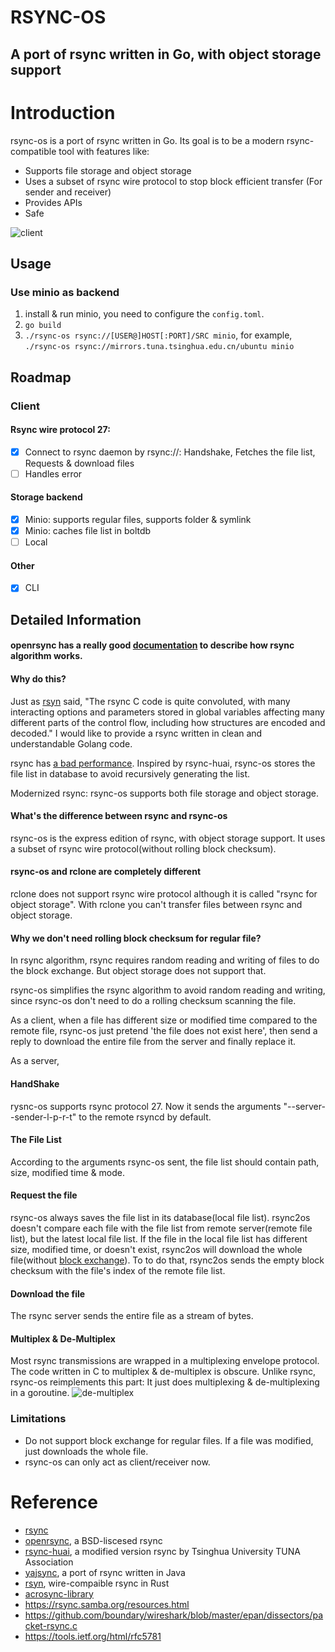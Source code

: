 # RSYNC-OS
## A port of rsync written in Go, with object storage support

# Introduction
rsync-os is a port of rsync written in Go. Its goal is to be a modern rsync-compatible tool with features like:
* Supports file storage and object storage
* Uses a subset of rsync wire protocol to stop block efficient transfer (For sender and receiver)
* Provides APIs
* Safe 

![client](https://raw.githubusercontent.com/kaiakz/rsync-os/master/docs/client.jpg)

## Usage
### Use minio as backend
1. install & run minio, you need to configure the `config.toml`.
2. `go build`
3. `./rsync-os rsync://[USER@]HOST[:PORT]/SRC minio`, for example, `./rsync-os rsync://mirrors.tuna.tsinghua.edu.cn/ubuntu minio`

## Roadmap
### Client
#### Rsync wire protocol 27:
- [x] Connect to rsync daemon by rsync://: Handshake, Fetches the file list, Requests & download files
- [ ] Handles error
#### Storage backend
- [x] Minio: supports regular files, supports folder & symlink
- [x] Minio: caches file list in boltdb
- [ ] Local
#### Other
- [x] CLI

## Detailed Information
#### openrsync has a really good [documentation](https://github.com/kristapsdz/openrsync/blob/master/README.md) to describe how rsync algorithm works. 

#### Why do this?
Just as [rsyn](https://github.com/sourcefrog/rsyn#why-do-this) said, "The rsync C code is quite convoluted, with many interacting options and parameters stored in global variables affecting many different parts of the control flow, including how structures are encoded and decoded." I would like to provide a rsync written in clean and understandable Golang code. 

rsync has [a bad performance](https://github.com/tuna/rsync/blob/master/README-huai.md). Inspired by rsync-huai, rsync-os stores the file list in database to avoid recursively generating the list.

Modernized rsync: rsync-os supports both file storage and object storage.

#### What's the difference between rsync and rsync-os
rsync-os is the express edition of rsync, with object storage support. It uses a subset of rsync wire protocol(without rolling block checksum).

#### rsync-os and rclone are completely different
rclone does not support rsync wire protocol although it is called "rsync for object storage". With rclone you can't transfer files between rsync and object storage.

#### Why we don't need rolling block checksum for regular file?
In rsync algorithm, rsync requires random reading and writing of files to do the block exchange. But object storage does not support that.

rsync-os simplifies the rsync algorithm to avoid random reading and writing, since rsync-os don't need to do a rolling checksum scanning the file. 

As a client, when a file has different size or modified time compared to the remote file, rsync-os just pretend 'the file does not exist here', then send a reply to download the entire file from the server and finally replace it.

As a server, 

#### HandShake
rysnc-os supports rsync protocol 27. 
Now it sends the arguments "--server--sender-l-p-r-t" to the remote rsyncd by default.

#### The File List
According to the arguments rsync-os sent, the file list should contain path, size, modified time & mode. 
 
#### Request the file
rsync-os always saves the file list in its database(local file list). rsync2os doesn't compare each file with the file list from remote server(remote file list), but the latest local file list. If the file in the local file list has different size, modified time, or doesn't exist, rsync2os will download the whole file(without [block exchange](https://github.com/kristapsdz/openrsync#block-exchange)). To to do that, rsync2os sends the empty block checksum with the file's index of the remote file list. 

#### Download the file
The rsync server sends the entire file as a stream of bytes.

#### Multiplex & De-Multiplex
Most rsync transmissions are wrapped in a multiplexing envelope protocol. The code written in C to multiplex & de-multiplex is obscure. 
Unlike rsync, rsync-os reimplements this part: It just does multiplexing & de-multiplexing in a goroutine.
![de-multiplex](https://raw.githubusercontent.com/kaiakz/rsync-os/master/docs/demux.jpg)

### Limitations
* Do not support block exchange for regular files. If a file was modified, just downloads the whole file.
* rsync-os can only act as client/receiver now.

# Reference
* [rsync](https://rsync.samba.org/)
* [openrsync](https://github.com/openbsd/src/tree/master/usr.bin/rsync), a BSD-liscesed rsync
* [rsync-huai](https://github.com/tuna/rsync), a modified version rsync by Tsinghua University TUNA Association
* [yajsync](https://github.com/perlundq/yajsync), a port of rsync written in Java
* [rsyn](https://github.com/sourcefrog/rsyn), wire-compaible rsync in Rust
* [acrosync-library](https://github.com/gilbertchen/acrosync-library)
* https://rsync.samba.org/resources.html
* https://github.com/boundary/wireshark/blob/master/epan/dissectors/packet-rsync.c
* https://tools.ietf.org/html/rfc5781